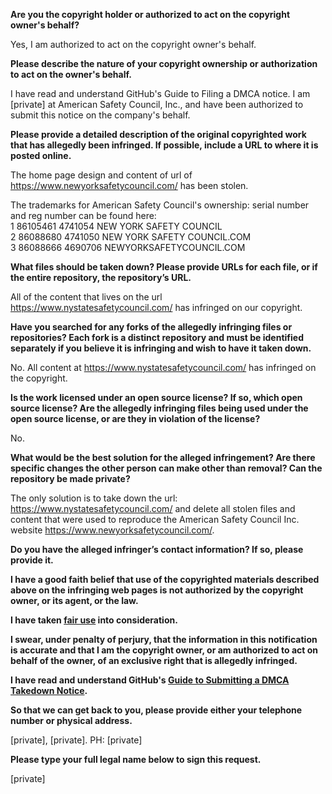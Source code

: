 **Are you the copyright holder or authorized to act on the copyright owner's behalf?**

Yes, I am authorized to act on the copyright owner's behalf.

**Please describe the nature of your copyright ownership or authorization to act on the owner's behalf.**

I have read and understand GitHub's Guide to Filing a DMCA notice. I am [private] at American Safety Council, Inc., and have been authorized to submit this notice on the company's behalf.

**Please provide a detailed description of the original copyrighted work that has allegedly been infringed. If possible, include a URL to where it is posted online.**

The home page design and content of url of https://www.newyorksafetycouncil.com/ has been stolen.  

The trademarks for American Safety Council's ownership: serial number and reg number can be found here:  
1 86105461 4741054 NEW YORK SAFETY COUNCIL  
2 86088680 4741050 NEW YORK SAFETY COUNCIL.COM  
3 86088666 4690706 NEWYORKSAFETYCOUNCIL.COM

**What files should be taken down? Please provide URLs for each file, or if the entire repository, the repository’s URL.**

All of the content that lives on the url https://www.nystatesafetycouncil.com/ has infringed on our copyright.

**Have you searched for any forks of the allegedly infringing files or repositories? Each fork is a distinct repository and must be identified separately if you believe it is infringing and wish to have it taken down.**

No. All content at https://www.nystatesafetycouncil.com/ has infringed on the copyright.

**Is the work licensed under an open source license? If so, which open source license? Are the allegedly infringing files being used under the open source license, or are they in violation of the license?**

No.

**What would be the best solution for the alleged infringement? Are there specific changes the other person can make other than removal? Can the repository be made private?**

The only solution is to take down the url: https://www.nystatesafetycouncil.com/ and delete all stolen files and content that were used to reproduce the American Safety Council Inc. website https://www.newyorksafetycouncil.com/.

**Do you have the alleged infringer’s contact information? If so, please provide it.**

**I have a good faith belief that use of the copyrighted materials described above on the infringing web pages is not authorized by the copyright owner, or its agent, or the law.**

**I have taken <a href="https://www.lumendatabase.org/topics/22">fair use</a> into consideration.**

**I swear, under penalty of perjury, that the information in this notification is accurate and that I am the copyright owner, or am authorized to act on behalf of the owner, of an exclusive right that is allegedly infringed.**

**I have read and understand GitHub's <a href="https://help.github.com/articles/guide-to-submitting-a-dmca-takedown-notice/">Guide to Submitting a DMCA Takedown Notice</a>.**

**So that we can get back to you, please provide either your telephone number or physical address.**

[private], [private]. PH: [private]

**Please type your full legal name below to sign this request.**

[private]
